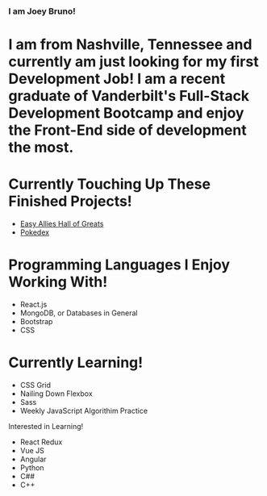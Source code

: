 ### I am Joey Bruno!
# I am from Nashville, Tennessee and currently am just looking for my first Development Job! I am a recent graduate of Vanderbilt's Full-Stack Development Bootcamp and enjoy the Front-End side of development the most.

# Currently Touching Up These Finished Projects!
* [Easy Allies Hall of Greats](https://github.com/brunojoey/ea-hall-of-greats)
* [Pokedex](https://github.com/brunojoey/pokedex-testing)

# Programming Languages I Enjoy Working With!
* React.js
* MongoDB, or Databases in General
* Bootstrap
* CSS

# Currently Learning!
* CSS Grid
* Nailing Down Flexbox
* Sass
* Weekly JavaScript Algorithim Practice 

 Interested in Learning!
* React Redux
* Vue JS
* Angular
* Python
* C##
* C++


<!--
**brunojoey/brunojoey** is a ✨ _special_ ✨ repository because its `README.md` (this file) appears on your GitHub profile.

Here are some ideas to get you started:

- 🔭 I’m currently working on ...
- 🌱 I’m currently learning ...
- 👯 I’m looking to collaborate on ...
- 🤔 I’m looking for help with ...
- 💬 Ask me about ...
- 📫 How to reach me: ...
- 😄 Pronouns: ...
- ⚡ Fun fact: ...
-->
